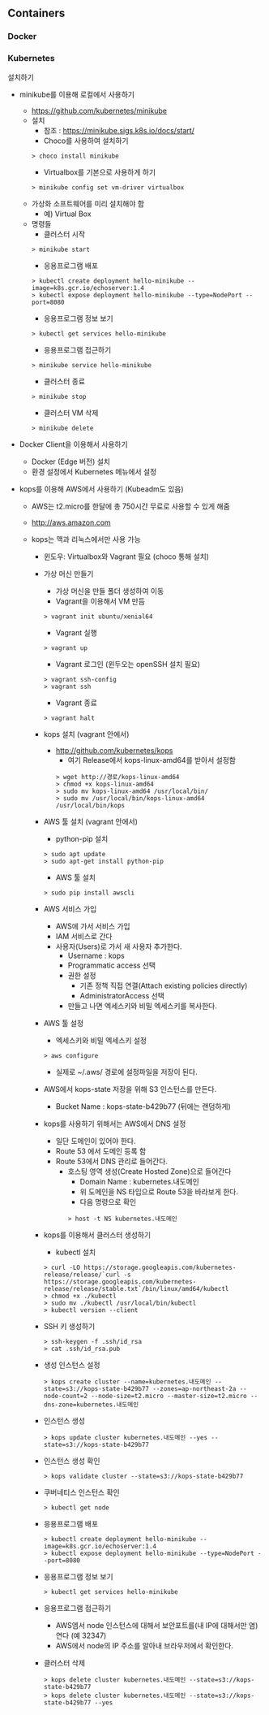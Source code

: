 ## Containers

### Docker

### Kubernetes

설치하기

- minikube를 이용해 로컬에서 사용하기

  - https://github.com/kubernetes/minikube
  - 설치
    - 참조 : https://minikube.sigs.k8s.io/docs/start/
    - Choco를 사용하여 설치하기
    ```
    > choco install minikube
    ```
    - Virtualbox를 기본으로 사용하게 하기
    ```
    > minikube config set vm-driver virtualbox
    ```
  - 가상화 소프트웨어를 미리 설치해야 함
    - 예) Virtual Box
  - 명령들
    - 클러스터 시작
    ```
    > minikube start
    ```
    - 응용프로그램 배포
    ```
    > kubectl create deployment hello-minikube --image=k8s.gcr.io/echoserver:1.4
    > kubectl expose deployment hello-minikube --type=NodePort --port=8080
    ```
    - 응용프로그램 정보 보기
    ```
    > kubectl get services hello-minikube
    ```
    - 응용프로그램 접근하기
    ```
    > minikube service hello-minikube
    ```
    - 클러스터 종료
    ```
    > minikube stop
    ```
    - 클러스터 VM 삭제
    ```
    > minikube delete
    ```

- Docker Client을 이용해서 사용하기

  - Docker (Edge 버전) 설치
  - 환경 설정에서 Kubernetes 메뉴에서 설정

- kops를 이용해 AWS에서 사용하기 (Kubeadm도 있음)

  - AWS는 t2.micro를 한달에 총 750시간 무료로 사용할 수 있게 해줌
  - http://aws.amazon.com
  - kops는 맥과 리눅스에서만 사용 가능

    - 윈도우: Virtualbox와 Vagrant 필요 (choco 통해 설치)
    - 가상 머신 만들기
      - 가상 머신을 만들 폴더 생성하여 이동
      - Vagrant을 이용해서 VM 만듬
      ```
      > vagrant init ubuntu/xenial64
      ```
      - Vagrant 실행
      ```
      > vagrant up
      ```
      - Vagrant 로그인 (윈두오는 openSSH 설치 필요)
      ```
      > vagrant ssh-config
      > vagrant ssh
      ```
      - Vagrant 종료
      ```
      > vagrant halt
      ```
    - kops 설치 (vagrant 안에서)
      - http://github.com/kubernetes/kops
        - 여기 Release에서 kops-linux-amd64를 받아서 설정함
        ```
        > wget http://경로/kops-linux-amd64
        > chmod +x kops-linux-amd64
        > sudo mv kops-linux-amd64 /usr/local/bin/
        > sudo mv /usr/local/bin/kops-linux-amd64 /usr/local/bin/kops
        ```
    - AWS 툴 설치 (vagrant 안에서)
      - python-pip 설치
      ```
      > sudo apt update
      > sudo apt-get install python-pip
      ```
      - AWS 툴 설치
      ```
      > sudo pip install awscli
      ```
    - AWS 서비스 가입
      - AWS에 가서 서비스 가입
      - IAM 서비스로 간다
      - 사용자(Users)로 가서 새 사용자 추가한다.
        - Username : kops
        - Programmatic access 선택
        - 권한 설정
          - 기존 정책 직접 연결(Attach existing policies directly)
          - AdministratorAccess 선택
        - 만들고 나면 엑세스키와 비밀 엑세스키를 복사한다.
    - AWS 툴 설정
      - 엑세스키와 비밀 엑세스키 설정
      ```
      > aws configure
      ```
      - 실제로 ~/.aws/ 경로에 설정파일을 저장이 된다.
    - AWS에서 kops-state 저장을 위해 S3 인스턴스를 만든다.
      - Bucket Name : kops-state-b429b77 (뒤에는 랜덤하게)
    - kops를 사용하기 위해서는 AWS에서 DNS 설정
      - 일단 도메인이 있어야 한다.
      - Route 53 에서 도메인 등록 함
      - Route 53에서 DNS 관리로 들어간다.
        - 호스팅 영역 생성(Create Hosted Zone)으로 들어간다
          - Domain Name : kubernetes.내도메인
          - 위 도메인을 NS 타입으로 Route 53을 바라보게 한다.
          - 다음 명령으로 확인
          ```
          > host -t NS kubernetes.내도메인
          ```
    - kops를 이용해서 클러스터 생성하기
      - kubectl 설치
      ```
      > curl -LO https://storage.googleapis.com/kubernetes-release/release/`curl -s https://storage.googleapis.com/kubernetes-release/release/stable.txt`/bin/linux/amd64/kubectl
      > chmod +x ./kubectl
      > sudo mv ./kubectl /usr/local/bin/kubectl
      > kubectl version --client
      ```
    - SSH 키 생성하기
      ```
      > ssh-keygen -f .ssh/id_rsa
      > cat .ssh/id_rsa.pub
      ```
    - 생성 인스턴스 설정
      ```
      > kops create cluster --name=kubernetes.내도메인 --state=s3://kops-state-b429b77 --zones=ap-northeast-2a --node-count=2 --node-size=t2.micro --master-size=t2.micro --dns-zone=kubernetes.내도메인
      ```
    - 인스턴스 생성
      ```
      > kops update cluster kubernetes.내도메인 --yes --state=s3://kops-state-b429b77
      ```
    - 인스턴스 생성 확인
      ```
      > kops validate cluster --state=s3://kops-state-b429b77
      ```
    - 쿠버네티스 인스턴스 확인
      ```
      > kubectl get node
      ```
    - 응용프로그램 배포

      ```
      > kubectl create deployment hello-minikube --image=k8s.gcr.io/echoserver:1.4
      > kubectl expose deployment hello-minikube --type=NodePort --port=8080
      ```

    - 응용프로그램 정보 보기
      ```
      > kubectl get services hello-minikube
      ```
    - 응용프로그램 접근하기

      - AWS엠서 node 인스턴스에 대해서 보안포트를(내 IP에 대해서만 염) 연다 (예 32347)
      - AWS에서 node의 IP 주소를 알아내 브라우저에서 확인한다.

    - 클러스터 삭제
      ```
      > kops delete cluster kubernetes.내도메인 --state=s3://kops-state-b429b77
      > kops delete cluster kubernetes.내도메인 --state=s3://kops-state-b429b77 --yes
      ```
